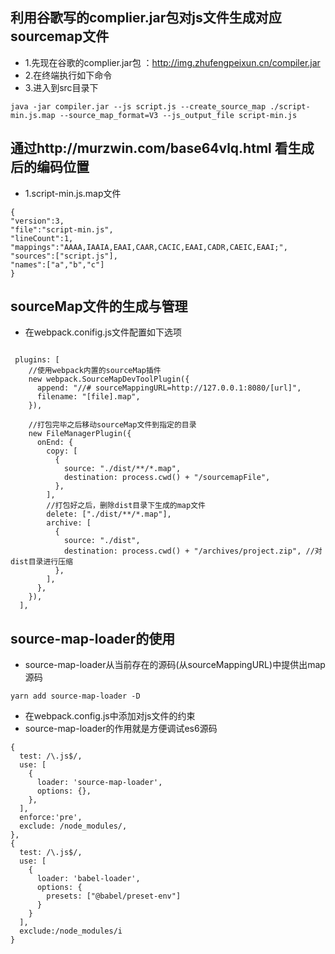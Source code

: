 ## 利用谷歌写的complier.jar包对js文件生成对应sourcemap文件
- 1.先现在谷歌的complier.jar包 ：http://img.zhufengpeixun.cn/compiler.jar
- 2.在终端执行如下命令
- 3.进入到src目录下

```
java -jar compiler.jar --js script.js --create_source_map ./script-min.js.map --source_map_format=V3 --js_output_file script-min.js

```

##  通过http://murzwin.com/base64vlq.html 看生成后的编码位置
- 1.script-min.js.map文件
```
{
"version":3,
"file":"script-min.js",
"lineCount":1,
"mappings":"AAAA,IAAIA,EAAI,CAAR,CACIC,EAAI,CADR,CAEIC,EAAI;",
"sources":["script.js"],
"names":["a","b","c"]
}

```

## sourceMap文件的生成与管理
- 在webpack.conifig.js文件配置如下选项
```
 
 plugins: [
    //使用webpack内置的sourceMap插件
    new webpack.SourceMapDevToolPlugin({
      append: "//# sourceMappingURL=http://127.0.0.1:8080/[url]",
      filename: "[file].map",
    }),

    //打包完毕之后移动sourceMap文件到指定的目录
    new FileManagerPlugin({
      onEnd: {
        copy: [
          {
            source: "./dist/**/*.map",
            destination: process.cwd() + "/sourcemapFile",
          },
        ],
        //打包好之后，删除dist目录下生成的map文件
        delete: ["./dist/**/*.map"],
        archive: [
          {
            source: "./dist",
            destination: process.cwd() + "/archives/project.zip", //对dist目录进行压缩
          },
        ],
      },
    }),
  ],

```

## source-map-loader的使用
- source-map-loader从当前存在的源码(从sourceMappingURL)中提供出map源码
```
yarn add source-map-loader -D
```
- 在webpack.config.js中添加对js文件的约束
- source-map-loader的作用就是方便调试es6源码
```
{
  test: /\.js$/,
  use: [
    {
      loader: 'source-map-loader',
      options: {},
    },
  ],
  enforce:'pre',
  exclude: /node_modules/,
},
{
  test: /\.js$/,
  use: [
    {
      loader: 'babel-loader',
      options: {
        presets: ["@babel/preset-env"]
      }
    }
  ],
  exclude:/node_modules/i
}
```